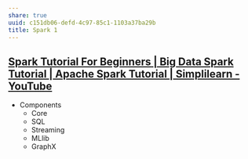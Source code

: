 ```yaml
---
share: true
uuid: c151db06-defd-4c97-85c1-1103a37ba29b
title: Spark 1
---
```

## [Spark Tutorial For Beginners | Big Data Spark Tutorial | Apache Spark Tutorial | Simplilearn - YouTube](https://www.youtube.com/watch?v=QaoJNXW6SQo)

* Components
  * Core
  * SQL
  * Streaming
  * MLlib
  * GraphX